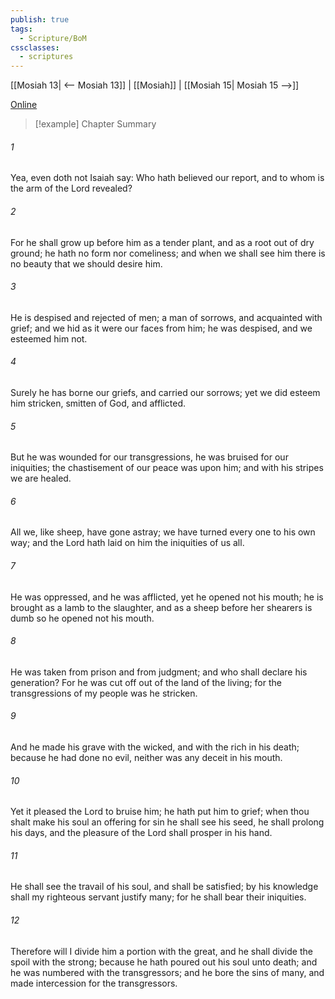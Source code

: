 ```yaml
---
publish: true
tags:
  - Scripture/BoM
cssclasses:
  - scriptures
---
```

[[Mosiah 13| <-- Mosiah 13]] | [[Mosiah]] | [[Mosiah 15| Mosiah 15 -->]]

[Online](https://churchofjesuschrist.org/study/scriptures/bofm/mosiah/14?lang=eng)

>[!example] Chapter Summary
>
###### 1
Yea, even doth not Isaiah say: Who hath believed our report, and to whom is the arm of the Lord revealed?
###### 2
For he shall grow up before him as a tender plant, and as a root out of dry ground; he hath no form nor comeliness; and when we shall see him there is no beauty that we should desire him.
###### 3
He is despised and rejected of men; a man of sorrows, and acquainted with grief; and we hid as it were our faces from him; he was despised, and we esteemed him not.
###### 4
Surely he has borne our griefs, and carried our sorrows; yet we did esteem him stricken, smitten of God, and afflicted.
###### 5
But he was wounded for our transgressions, he was bruised for our iniquities; the chastisement of our peace was upon him; and with his stripes we are healed.
###### 6
All we, like sheep, have gone astray; we have turned every one to his own way; and the Lord hath laid on him the iniquities of us all.
###### 7
He was oppressed, and he was afflicted, yet he opened not his mouth; he is brought as a lamb to the slaughter, and as a sheep before her shearers is dumb so he opened not his mouth.
###### 8
He was taken from prison and from judgment; and who shall declare his generation? For he was cut off out of the land of the living; for the transgressions of my people was he stricken.
###### 9
And he made his grave with the wicked, and with the rich in his death; because he had done no evil, neither was any deceit in his mouth.
###### 10
Yet it pleased the Lord to bruise him; he hath put him to grief; when thou shalt make his soul an offering for sin he shall see his seed, he shall prolong his days, and the pleasure of the Lord shall prosper in his hand.
###### 11
He shall see the travail of his soul, and shall be satisfied; by his knowledge shall my righteous servant justify many; for he shall bear their iniquities.
###### 12
Therefore will I divide him a portion with the great, and he shall divide the spoil with the strong; because he hath poured out his soul unto death; and he was numbered with the transgressors; and he bore the sins of many, and made intercession for the transgressors.



